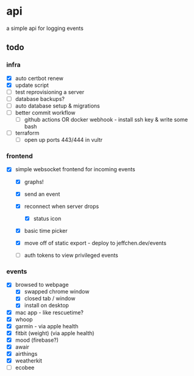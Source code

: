 # api

a simple api for logging events

## todo

### infra

- [x] auto certbot renew
- [x] update script
- [ ] test reprovisioning a server
- [ ] database backups?
- [ ] auto database setup & migrations
- [ ] better commit workflow
  - [ ] github actions OR docker webhook - install ssh key & write some bash
- [ ] terraform
  - [ ] open up ports 443/444 in vultr

### frontend

- [x] simple websocket frontend for incoming events
  - [x] graphs!
  - [x] send an event
  - [x] reconnect when server drops
    - [x] status icon
  - [x] basic time picker
  - [x] move off of static export - deploy to jeffchen.dev/events
  - [ ] auth tokens to view privileged events


### events

- [x] browsed to webpage
  - [x] swapped chrome window
  - [x] closed tab / window
  - [x] install on desktop
- [x] mac app - like rescuetime?
- [x] whoop
- [x] garmin - via apple health
- [x] fitbit (weight) (via apple health)
- [x] mood (firebase?)
- [x] awair
- [x] airthings
- [x] weatherkit 
- [ ] ecobee
